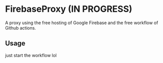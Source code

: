 # FirebaseProxy (IN PROGRESS)
A proxy using the free hosting of Google Firebase and the free workflow of Github actions.

## Usage
just start the workflow lol

